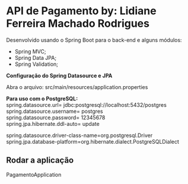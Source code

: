 <h1>API de Pagamento by: Lidiane Ferreira Machado Rodrigues</h1>

Desenvolvido usando o Spring Boot para o back-end e alguns módulos:

* Spring MVC;
* Spring Data JPA;
* Spring Validation;

<b>Configuração do Spring Datasource e JPA</b>

Abra o arquivo: src/main/resources/application.properties

<b>Para uso com o PostgreSQL:</b><br>
spring.datasource.url= jdbc:postgresql://localhost:5432/postgres<br>
spring.datasource.username= postgres<br>
spring.datasource.password= 12345678<br>
spring.jpa.hibernate.ddl-auto= update<br>

spring.datasource.driver-class-name=org.postgresql.Driver <br>
spring.jpa.database-platform=org.hibernate.dialect.PostgreSQLDialect

## Rodar a aplicação
PagamentoApplication

